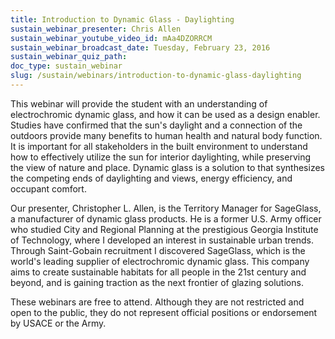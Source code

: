 ```yaml
---
title: Introduction to Dynamic Glass - Daylighting
sustain_webinar_presenter: Chris Allen
sustain_webinar_youtube_video_id: mAa4DZORRCM
sustain_webinar_broadcast_date: Tuesday, February 23, 2016
sustain_webinar_quiz_path:
doc_type: sustain_webinar
slug: /sustain/webinars/introduction-to-dynamic-glass-daylighting
---
```


This webinar will provide the student with an understanding of electrochromic dynamic glass, and how it can be used as a design enabler. Studies have confirmed that the sun's daylight and a connection of the outdoors provide many benefits to human health and natural body function. It is important for all stakeholders in the built environment to understand how to effectively utilize the sun for interior daylighting, while preserving the view of nature and place. Dynamic glass is a solution to that synthesizes the competing ends of daylighting and views, energy efficiency, and occupant comfort.

Our presenter, Christopher L. Allen, is the Territory Manager for SageGlass, a manufacturer of dynamic glass products. He is a former U.S. Army officer who studied City and Regional Planning at the prestigious Georgia Institute of Technology, where I developed an interest in sustainable urban trends. Through Saint-Gobain recruitment I discovered SageGlass, which is the world's leading supplier of electrochromic dynamic glass. This company aims to create sustainable habitats for all people in the 21st century and beyond, and is gaining traction as the next frontier of glazing solutions.

These webinars are free to attend. Although they are not restricted and open to the public, they do not represent official positions or endorsement by USACE or the Army.
